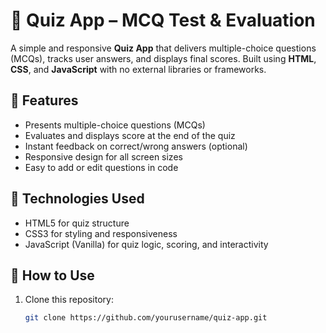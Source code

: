 # 🧠 Quiz App – MCQ Test & Evaluation

A simple and responsive **Quiz App** that delivers multiple-choice questions (MCQs), tracks user answers, and displays final scores. Built using **HTML**, **CSS**, and **JavaScript** with no external libraries or frameworks.

## 🎯 Features

- Presents multiple-choice questions (MCQs)
- Evaluates and displays score at the end of the quiz
- Instant feedback on correct/wrong answers (optional)
- Responsive design for all screen sizes
- Easy to add or edit questions in code

## 🧰 Technologies Used

- HTML5 for quiz structure
- CSS3 for styling and responsiveness
- JavaScript (Vanilla) for quiz logic, scoring, and interactivity


## 🚀 How to Use

1. Clone this repository:
   ```bash
   git clone https://github.com/yourusername/quiz-app.git
